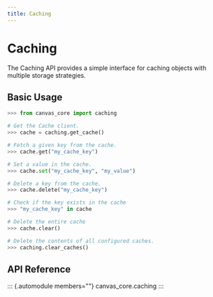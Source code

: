 ```yaml
---
title: Caching
---
```


# Caching

The Caching API provides a simple interface for caching objects with
multiple storage strategies.

## Basic Usage

``` python
>>> from canvas_core import caching

# Get the Cache client.
>>> cache = caching.get_cache()

# Fetch a given key from the cache.
>>> cache.get("my_cache_key")

# Set a value in the cache.
>>> cache.set("my_cache_key", "my_value")

# Delete a key from the cache.
>>> cache.delete("my_cache_key")

# Check if the key exists in the cache
>>> "my_cache_key" in cache

# Delete the entire cache
>>> cache.clear()

# Delete the contents of all configured caches.
>>> caching.clear_caches()
```

## API Reference

::: {.automodule members=""}
canvas_core.caching
:::
